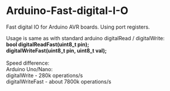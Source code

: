 # Arduino-Fast-digital-I-O
Fast digital IO for Arduino AVR boards.
Using port registers.

Usage is same as with standard arduino digitalRead / digitalWrite: <br>
**bool digitalReadFast(uint8_t pin);<br>
digitalWriteFast(uint8_t pin, uint8_t val);**<br>
<br>
Speed difference:<br>
Arduino Uno/Nano:<br>
digitalWrite - 280k operations/s<br>
digitalWriteFast - about 7800k operations/s
